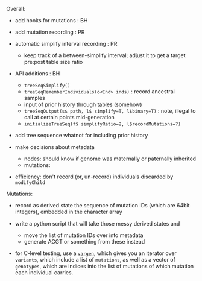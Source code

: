 Overall:

- add hooks for mutations : BH
- add mutation recording : PR
- automatic simplify interval recording : PR

    * keep track of a between-simplify interval; adjust it to get a target pre:post table size ratio

- API additions : BH

    * `treeSeqSimplify()`
    * `treeSeqRememberIndividuals(o<Ind> inds)` : record ancestral samples
    * input of prior history through tables (somehow)
    * `treeSeqOutput(s$ path, l$ simplify=T, l$binary=T)` : note, illegal to call at certain points mid-generation
    * `initializeTreeSeq(f$ simplifyRatio=2, l$recordMutations=?)`

- add tree sequence whatnot for including prior history
- make decisions about metadata

    * nodes: should know if genome was maternally or paternally inherited
    * mutations: 

- efficiency: don't record (or, un-record) individuals discarded by `modifyChild`


Mutations:

- record as derived state the sequence of mutation IDs (which are 64bit integers), embedded in the character array

- write a python script that will take those messy derived states and 

    * move the list of mutation IDs over into metadata
    * generate ACGT or something from these instead

- for C-level testing, use a [`vargen`](https://github.com/tskit-dev/msprime/blob/master/lib/vargen.c),
    which gives you an iterator over `variants`, which include a list of `mutations`, as well as a vector of `genotypes`,
    which are indices into the list of mutations of which mutation each individual carries.


